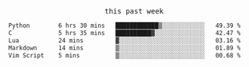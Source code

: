 <p align="center"><samp>this past week</samp></p>
<!--START_SECTION:waka-->

```txt
Python        6 hrs 30 mins   ████████████▒░░░░░░░░░░░░   49.39 %
C             5 hrs 35 mins   ██████████▓░░░░░░░░░░░░░░   42.47 %
Lua           24 mins         ▓░░░░░░░░░░░░░░░░░░░░░░░░   03.16 %
Markdown      14 mins         ▒░░░░░░░░░░░░░░░░░░░░░░░░   01.89 %
Vim Script    5 mins          ▒░░░░░░░░░░░░░░░░░░░░░░░░   00.68 %
```

<!--END_SECTION:waka-->


